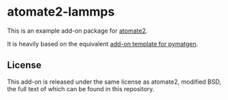 # atomate2-lammps

This is an example add-on package for [atomate2](https://github.com/materialsproject/atomate2).

It is heavily based on
the equivalent [add-on template for pymatgen](https://github.com/materialsproject/pymatgen-addon-template).

## License

This add-on is released under the same license as atomate2, modified BSD, the full text of which can be found in this repository.
